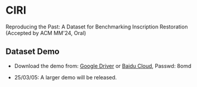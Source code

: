 # CIRI
Reproducing the Past: A Dataset for Benchmarking Inscription Restoration (Accepted by ACM MM'24, Oral)


## Dataset Demo

- Download the demo from: [Google Driver](https://drive.google.com/file/d/1wuDYeJGsXqpVHGygFooNvpH_xetJWxtG/view?usp=sharing) or [Baidu Cloud](https://pan.baidu.com/s/1RQgDnzjZdqrCfw-CQmviww), Passwd: 8omd 

- 25/03/05: A larger demo will be released.  
